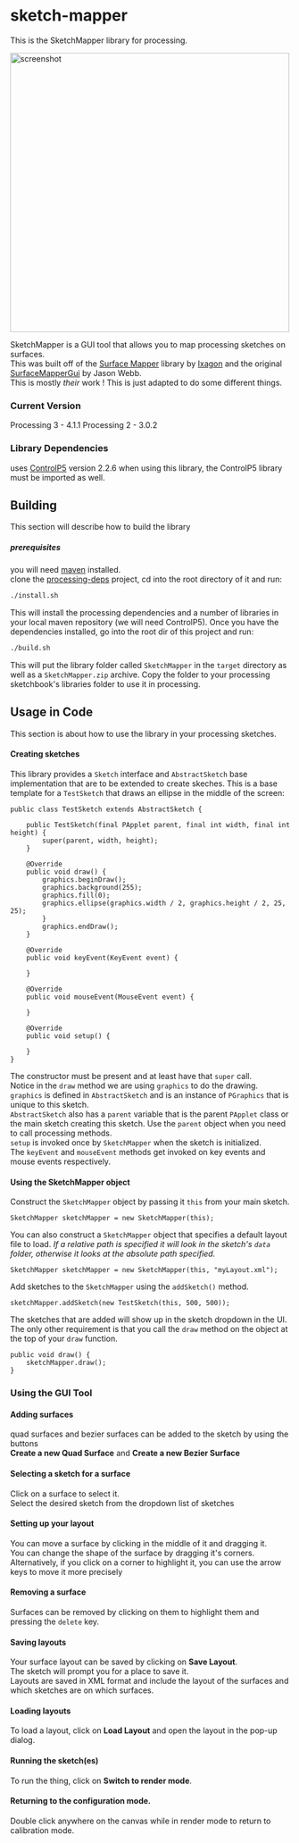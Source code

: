 # sketch-mapper

This is the SketchMapper library for processing.

<img src="http://s17.postimg.org/qfy5a6lz3/Screenshot_from_2015_02_09_22_18_18.png" alt="screenshot" width="500px" />

SketchMapper is a GUI tool that allows you to map processing sketches on surfaces.<br/>
This was built off of the [Surface Mapper] library by [Ixagon] and the original [SurfaceMapperGui] by Jason Webb.<br/>
This is mostly *their* work ! This is just adapted to do some different things.

### Current Version
Processing 3 - 4.1.1
Processing 2 - 3.0.2

### Library Dependencies
uses [ControlP5] version 2.2.6
when using this library, the ControlP5 library must be imported as well.

## Building
This section will describe how to build the library
##### prerequisites
you will need [maven] installed.<br/>
clone the [processing-deps] project, cd into the root directory of it and run:
```sh
./install.sh
```
This will install the processing dependencies and a number of libraries in your local maven repository (we will need ControlP5).  Once you have the dependencies installed, go into the root dir of this project and run:
```sh
./build.sh
```
This will put the library folder called ```SketchMapper``` in the ```target``` directory as well as a ```SketchMapper.zip``` archive. Copy the folder to your processing sketchbook's libraries folder to use it in processing.

## Usage in Code
This section is about how to use the library in your processing sketches.
#### Creating sketches
This library provides a `Sketch` interface and `AbstractSketch` base implementation that are to be extended to create skeches.  This is a base template for a `TestSketch` that draws an ellipse in the middle of the screen:
```
public class TestSketch extends AbstractSketch {

    public TestSketch(final PApplet parent, final int width, final int height) {
        super(parent, width, height);
    }

    @Override
    public void draw() {
        graphics.beginDraw();
        graphics.background(255);
        graphics.fill(0);
        graphics.ellipse(graphics.width / 2, graphics.height / 2, 25, 25);
        }
        graphics.endDraw();
    }

    @Override
    public void keyEvent(KeyEvent event) {

    }

    @Override
    public void mouseEvent(MouseEvent event) {

    }

    @Override
    public void setup() {

    }
}
```
The constructor must be present and at least have that `super` call.<br/>
Notice in the `draw` method we are using `graphics` to do the drawing. `graphics` is defined in `AbstractSketch` and is an instance of `PGraphics` that is unique to this sketch.<br/>
`AbstractSketch` also has a `parent` variable that is the parent `PApplet` class or the main sketch creating this sketch.  Use the `parent` object when you need to call processing methods.<br/>
`setup` is invoked once by `SketchMapper` when the sketch is initialized.<br/>
The `keyEvent` and `mouseEvent` methods get invoked on key events and mouse events respectively.
#### Using the SketchMapper object
Construct the `SketchMapper` object by passing it `this` from your main sketch.
```
SketchMapper sketchMapper = new SketchMapper(this);
```
You can also construct a `SketchMapper` object that specifies a default layout file to load.
_If a relative path is specified it will look in the sketch's `data` folder, otherwise it looks at the absolute path specified._
```
SketchMapper sketchMapper = new SketchMapper(this, "myLayout.xml");
```

Add sketches to the `SketchMapper` using the `addSketch()` method.
```
sketchMapper.addSketch(new TestSketch(this, 500, 500));
```
The sketches that are added will show up in the sketch dropdown in the UI.<br/>
The only other requirement is that you call the `draw` method on the object at the top of your `draw` function.
```
public void draw() {
    sketchMapper.draw();
}
```

### Using the GUI Tool
#### Adding surfaces
quad surfaces and bezier surfaces can be added to the sketch by using the buttons<br/>
<b>Create a new Quad Surface</b> and <b>Create a new Bezier Surface</b>
#### Selecting a sketch for a surface
Click on a surface to select it.<br/>
Select the desired sketch from the dropdown list of sketches<br/>
#### Setting up your layout
You can move a surface by clicking in the middle of it and dragging it.<br/>
You can change the shape of the surface by dragging it's corners.<br/>
Alternatively, if you click on a corner to highlight it, you can use the arrow keys to move it more precisely<br/>
#### Removing a surface
Surfaces can be removed by clicking on them to highlight them and pressing the `delete` key.
#### Saving layouts
Your surface layout can be saved by clicking on <b>Save Layout</b>.<br/>
The sketch will prompt you for a place to save it.<br/>
Layouts are saved in XML format and include the layout of the surfaces and which sketches are on which surfaces.
#### Loading layouts
To load a layout, click on <b>Load Layout</b> and open the layout in the pop-up dialog.

#### Running the sketch(es)
To run the thing, click on <b>Switch to render mode</b>.

#### Returning to the configuration mode.
Double click anywhere on the canvas while in render mode to return to calibration mode.


[surface mapper]:http://ixagon.se/surfacemapper
[ixagon]:http://ixagon.se/
[surfacemappergui]:http://jason-webb.info/2013/11/surfacemappergui-a-simple-processing-interface-for-projection-mapping/
[maven]:http//maven.apache.org
[processing-deps]:https://github.com/josephtaylor/processing-deps
[ControlP5]:http://www.sojamo.de/libraries/controlP5/
